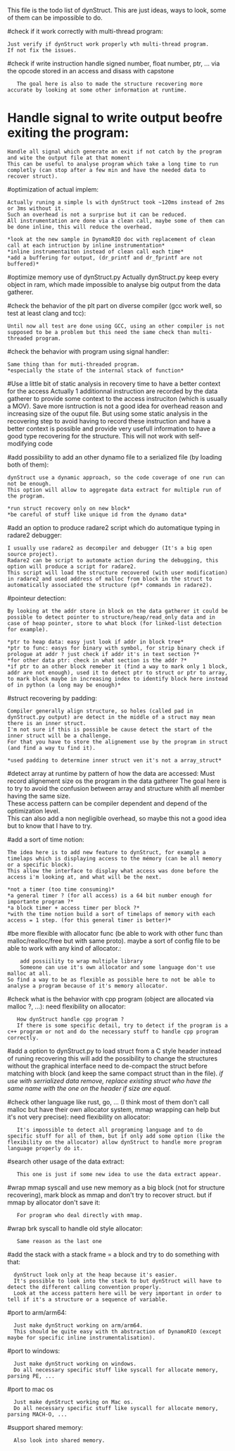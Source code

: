 This file is the todo list of dynStruct. This are just ideas, ways to look, some of them can be impossible to do.

#check if it work correctly with multi-thread program:

	Just verify if dynStruct work properly wth multi-thread program.
	If not fix the issues.

#check if write instruction handle signed number, float number, ptr, ... via the opcode stored in an access and disass with capstone

       The goal here is also to made the structure recovering more accurate by looking at some other information at runtime.

# Handle signal to write output beofre exiting the program:
	Handle all signal which generate an exit if not catch by the program and wite the output file at that moment
	This can be useful to analyse program which take a long time to run completly (can stop after a few min and have the needed data to recover struct).

#optimization of actual implem:
	
	Actually runing a simple ls with dynStruct took ~120ms instead of 2ms or 3ms without it.  
	Such an overhead is not a surprise but it can be reduced.  
	All instrumentation are done via a clean call, maybe some of them can be done inline, this will reduce the overhead.  

	*look at the new sample in DynamoRIO doc with replacement of clean call at each intruction by inline instrumentation*
	*inline instrumentaiton instead of clean call each time*  
	*add a buffering for output, (dr_printf and dr_fprintf are not buffered)*

#optimize memory use of dynStruct.py
	Actually dynStruct.py keep every object in ram, which made impossible to analyse big output from the data gatherer.

#check the behavior of the plt part on diverse compiler (gcc work well, so test at least clang and tcc):

	Until now all test are done using GCC, using an other compiler is not supposed to be a problem but this need the same check than multi-threaded program.

#check the behavior with program using signal handler:

	Same thing than for muti-threaded program.
	*especially the state of the internal stack of function*

#Use a little bit of static analysis in recovery time to have a better context for the access
        Actually 1 additionnal instruction are recorded by the data gatherer to provide some context to the access instruciton (which is usually a MOV). Save more isntruction is not a good idea for overhead reason and increasing size of the ouput file.
	But using some static analysis in the recovering step to avoid having to record these instruction and have a better context is possible and provide very usefull information to have a good type recovering for the structure.
	This will not work with self-modifying code

#add possibility to add an other dynamo file to a serialized file (by loading both of them):

	dynStruct use a dynamic approach, so the code coverage of one run can not be enough.
	This option will allow to aggregate data extract for multiple run of the program.

	*run struct recovery only on new block*
	*be careful of stuff like unique id from the dynamo data*

#add an option to produce radare2 script which do automatique typing in radare2 debugger:
     	
	I usually use radare2 as decompiler and debugger (It's a big open source project).  
	Radare2 can be script to automate action during the debugging, this option will produce a script for radare2.  
	This script will load the structure recovered (with user modification) in radare2 and used address of malloc from block in the struct to automatically associated the structure (pf* commands in radare2).

#pointeur detection:

	By looking at the addr store in block on the data gatherer it could be possible to detect pointer to structure/heap/read_only data and in case of heap pointer, store to what block (for linked-list detection for example).

	*ptr to heap data: easy just look if addr in block tree*  
	*ptr to func: easys for binary with symbol, for strip binary check if prologue at addr ? just check if addr it's in text section ?*  
	*for other data ptr: check in what section is the addr ?*  
	*if ptr to an other block remeber it (find a way to mark only 1 block, addr are not enough), used it to detect ptr to struct or ptr to array, to mark block maybe in increasing index to identify block here instead of in python (a long may be enough)*  

#struct recovering by padding:
	
	Compiler generally align structure, so holes (called pad in dynStruct.py output) are detect in the middle of a struct may mean there is an inner struct.  
	I'm not sure if this is possible be cause detect the start of the inner struct will be a challenge.  
	For that you have to store the alignement use by the program in struct (and find a way tu find it).
	
	*used padding to determine inner struct ven it's not a array_struct*

#detect array at runtime by pattern of how the data are accessed:
	Must record alignement size os the program in the data gatherer
	The goal here is to try to avoid the confusion between array and structure whith all member having the same size.  
	These access pattern can be compiler dependent and depend of the optimization level.  
	This can also add a non negligible overhead, so maybe this not a good idea but to know that I have to try.


#add a sort of time notion:
        
	The idea here is to add new feature to dynStruct, for example a timelaps which is displaying access to the mémory (can be all memory or a specific block).  
	This allow the interface to display what access was done before the access i'm looking at, and what will be the next.
	
	*not a timer (too time consuming)*  
	*a general timer ? (for all access) is a 64 bit number enough for importante program ?*  
	*a block timer + access timer per block ?*  
	*with the time notion build a sort of timelaps of memory with each access = 1 step. (for this general timer is better)*

#be more flexible with allocator func (be able to work with other func than malloc/realloc/free but with same proto). maybe a sort of config file to be able to work with any kind of allocator.:

    	add possiility to wrap multiple library
    	Someone can use it's own allocator and some language don't use malloc at all.  
	So find a way to be as flexible as possible here to not be able to analyse a program because of it's memory allocator.

#check what is the behavior with cpp program (object are allocated via malloc ?, ...): need flexibility on allocator:

       How dynStruct handle cpp program ?  
       If there is some specific detail, try to detect if the program is a c++ program or not and do the necessary stuff to handle cpp program correctly.

#add a option to dynStruct.py to load struct from a C style header instead of runing recovering
       this will add the possibility to change the structures without the graphical interface
       need to de-compact the struct before matching with block (and keep the same compact struct than in the file).
       *if use with serrialized data remove, replace existing struct who have the same name with the one on the header if size are equal.*


#check other language like rust, go, ... (I think most of them don't call malloc but have their own allocator system, mmap wrapping can help but it's not very precise): need flexibility on allocator:

       It's impossible to detect all programing language and to do specific stuff for all of them, but if only add some option (like the flexibility on the allocator) allow dynStruct to handle more program language properly do it.

#search other usage of the data extract:

       This one is just if some new idea to use the data extract appear.

#wrap mmap syscall and use new memory as a big block (not for structure recovering), mark block as mmap and don't try to recover struct. but if mmap by allocator don't save it:

       For program who deal directly with mmap.

#wrap brk syscall to handle old style allocator:

       Same reason as the last one

#add the stack with a stack frame = a block and try to do something with that:

      dynStruct look only at the heap because it's easier.  
      It's possible to look into the stack to but dynStruct will have to detect the different calling convention properly.  
      Look at the access pattern here will be very important in order to tell if it's a structure or a sequence of variable.

#port to arm/arm64:

      Just make dynStruct working on arm/arm64.
      This should be quite easy with th abstraction of DynamoRIO (except maybe for specific inline instrumentalisation).

#port to windows:

      Just make dynStruct working on windows.  
      Do all necessary specific stuff like syscall for allocate memory, parsing PE, ...

#port to mac os

      Just make dynStruct working on Mac os.  
      Do all necessary specific stuff like syscall for allocate memory, parsing MACH-O, ...

#support shared memory:

      Also look into shared memory.
